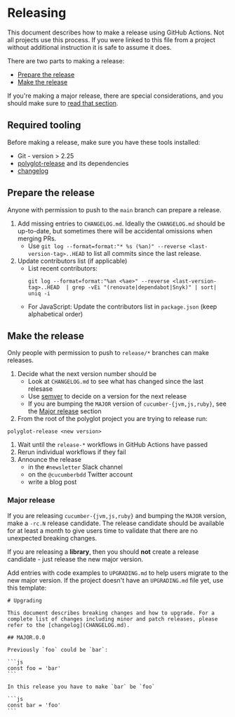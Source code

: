 # Releasing

This document describes how to make a release using GitHub Actions. Not all projects use this process. If you were linked to this file from a project without additional instruction it is safe to assume it does. 

There are two parts to making a release:

* [Prepare the release](#prepare-the-release)
* [Make the release](#make-the-release)

If you're making a major release, there are special considerations, and you should make sure to [read that section](#major-release).

## Required tooling

Before making a release, make sure you have these tools installed:
 * Git - version > 2.25 
 * [polyglot-release](https://github.com/cucumber/polyglot-release) and its dependencies
 * [changelog](https://github.com/cucumber/changelog/)

## Prepare the release

Anyone with permission to push to the `main` branch can prepare a release.

1. Add missing entries to `CHANGELOG.md`. Ideally the `CHANGELOG.md` should be up-to-date, but sometimes there will be accidental omissions when merging PRs.
    * Use `git log --format=format:"* %s (%an)" --reverse <last-version-tag>..HEAD` to list all commits since the last release.
1. Update contributors list (if applicable)
    * List recent contributors:
      ```
      git log --format=format:"%an <%ae>" --reverse <last-version-tag>..HEAD  | grep -vEi "(renovate|dependabot|Snyk)" | sort| uniq -i
      ```
    * For JavaScript: Update the contributors list in `package.json` (keep alphabetical order)


## Make the release
Only people with permission to push to `release/*` branches can make releases.

1. Decide what the next version number should be
   * Look at `CHANGELOG.md` to see what has changed since the last relesase
   * Use [semver](https://semver.org/) to decide on a version for the next release
   * If you are bumping the `MAJOR` version of `cucumber-{jvm,js,ruby}`, see the [Major release](#major-release) section
1. From the root of the polyglot project you are trying to release run:

```
polyglot-release <new version>
```
1. Wait until the `release-*` workflows in GitHub Actions have passed
1. Rerun individual workflows if they fail
1. Announce the release
   * in the `#newsletter` Slack channel
   * on the `@cucumberbdd` Twitter account
   * write a blog post

### Major release

If you are releasing `cucumber-{jvm,js,ruby}` and bumping the `MAJOR` version, make a `-rc.N` release candidate.
The release candidate should be available for at least a month to give users time to validate that there are no unexpected breaking changes.

If you are releasing a **library**, then you should **not** create a release candidate - just release the new major version.

Add entries with code examples to `UPGRADING.md` to help users migrate to the new major version. If the project doesn't have an `UPGRADING.md`
file yet, use this template:

````
# Upgrading

This document describes breaking changes and how to upgrade. For a complete list of changes including minor and patch releases, please refer to the [changelog](CHANGELOG.md).

## MAJOR.0.0

Previously `foo` could be `bar`:

```js
const foo = 'bar'
```

In this release you have to make `bar` be `foo`

```js
const bar = 'foo'
```
````
